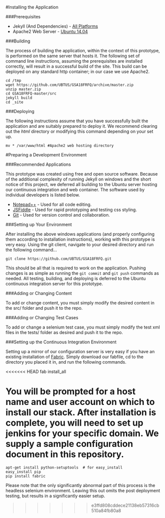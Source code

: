 #Installing the Application

###Prerequisites

+ Jekyll (And Dependencies) - [All Platforms](http://jekyllrb.com/docs/installation/)
+ Apache2 Web Server - [Ubuntu 14.04](https://help.ubuntu.com/lts/serverguide/httpd.html)

###Building

The process of building the application, within the context of this prototype, is performed on the same server that hosts it. The following set of command line instructions, assuming the prerequisites are installed correctly, will result in a successful build of the site. This build can be deployed on any standard http container; in our case we use Apache2.

	cd /tmp
	wget https://github.com/UBTUS/GSA18FRFQ/archive/master.zip
	unzip master.zip
	cd GSA18FRFQ-master/src
	jekyll build
	cd _site
	
###Deploying

The following instructions assume that you have successfully built the application and are suitably prepared to deploy it. We recommend clearing out the *html* directory or modifying this command depending on your set up.

	mv * /var/www/html #Apache2 web hosting directory
	
#Preparing a Development Environment

###Recommended Applications

This prototype was created using free and open source software. Because of the additional complexity of running Jekyll on windows and the short notice of this project, we deferred all building to the Ubuntu server hosting our continuous integration and web container. The software used by individual developers is listed below.

+ [Notepad++](https://notepad-plus-plus.org/) - Used for all code editing.
+ [JSFiddle](https://jsfiddle.net/) - Used for rapid prototyping and testing css styling.
+ [Git](https://git-scm.com/) - Used for version control and collaboration.

###Setting up Your Environment

After installing the above windows applications (and properly configuring them according to installation instructions), working with this prototype is very easy. Using the git client, navigate to your desired directory and run the following command...

	git clone https://github.com/UBTUS/GSA18FRFQ.git
	
This should be all that is required to work on the application. Pushing changes is as simple as running the `git commit` and `git push` commands as needed. All testing, building, and deploying is deferred to the Ubuntu continuous integration server for this prototype.

###Adding or Changing Content

To add or change content, you must simply modify the desired content in the src/ folder and push it to the repo.

###Adding or Changing Test Cases

To add or change a selenium test case, you must simply modify the test xml files in the tests/ folder as desired and push it to the repo.

###Setting up the Continuous Integration Environment

Setting up a mirror of our configuration server is very easy if you have an existing installation of [Fabric](http://www.fabfile.org/). Simply download our fabfile, cd to the directory you placed it in, and run the following commands.

<<<<<<< HEAD
	fab install_all
	
You will be prompted for a host name and user account on which to install our stack. After installation is complete, you will need to set up jenkins for your specific domain. We supply a sample configuration document in this repository.
=======
	apt-get install python-setuptools  # for easy_install
	easy_install pip
	pip install fabric


Please note that the only significantly abnormal part of this process is the headless selenium environment. Leaving this out omits the post deployment testing, but results in a significantly easier setup.
>>>>>>> e3ffd808cddece21138eb57316cb510a84fb80a8
